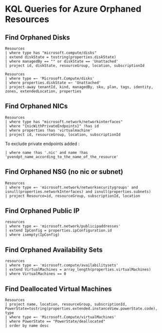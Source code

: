 # KQL Queries for Azure Orphaned Resources

## Find Orphaned Disks
```
Resources
| where type has "microsoft.compute/disks"
| extend diskState = tostring(properties.diskState)
| where managedBy == "" or diskState == 'Unattached'
| project id, diskState, resourceGroup, location, subscriptionId
```
```
Resources
| where type =~ 'Microsoft.Compute/disks'
| where properties.diskState =~ 'Unattached'
| project-away tenantId, kind, managedBy, sku, plan, tags, identity, zones, extendedLocation, properties
```

## Find Orphaned NICs
```
Resources
| where type has "microsoft.network/networkinterfaces"
| where "{nicWithPrivateEndpoints}" !has id
| where properties !has 'virtualmachine'
| project id, resourceGroup, location, subscriptionId
```
To exclude private endpoints added : 
```
| where name !has '.nic' and name !has 'pvendpt_name_according_to_the_name_of_the_resource' 
```

## Find Orphaned NSG (no nic or subnet)
```
Resources
| where type =~ 'microsoft.network/networksecuritygroups' and isnull(properties.networkInterfaces) and isnull(properties.subnets)
| project Resource=id, resourceGroup, subscriptionId, location
```

## Find Orphaned Public IP
```
resources 
| where type =~ 'microsoft.network/publicipaddresses' 
| extend IpConfig = properties.ipConfiguration.id 
| where isempty(IpConfig)
```

## Find Orphaned Availability Sets
```
resources
| where type =~ 'microsoft.compute/availabilitysets'
| extend VirtualMachines = array_length(properties.virtualMachines)
| where VirtualMachines == 0
```

## Find Deallocated Virtual Machines
```
Resources
| project name, location, resourceGroup, subscriptionId, PowerState=tostring(properties.extended.instanceView.powerState.code), type
| where type =~ 'Microsoft.Compute/virtualMachines'
| where PowerState == "PowerState/deallocated"
| order by name desc
```
